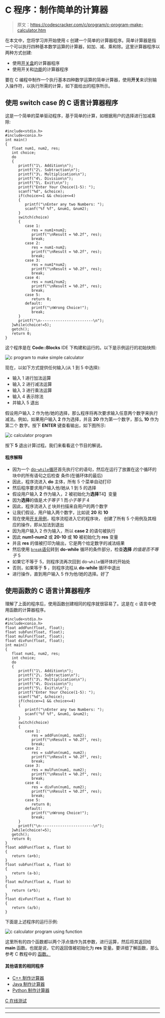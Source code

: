 # C 程序：制作简单的计算器

> 原文：<https://codescracker.com/c/program/c-program-make-calculator.htm>

在本文中，您将学习并开始使用 c 创建一个简单的计算器程序。简单计算器是指一个可以执行四种基本数学运算的计算器，如加、减、乘和除。这里计算器程序以两种方式创建:

*   使用[开关盒](/c/c-switch-statement.htm)的计算器程序
*   使用开关和[功能](/c/c-functions.htm)的计算器程序

要在 C 编程中制作一个执行基本四种数学运算的简单计算器，使用**开关**来识别输入操作符，以执行所需的计算，如下面给出的程序所示。

## 使用 switch case 的 C 语言计算器程序

这是一个简单的菜单驱动程序，基于简单的计算，如根据用户的选择进行加减乘除:

```
#include<stdio.h>
#include<conio.h>
int main()
{
   float num1, num2, res;
   int choice;
   do
   {
      printf("1\. Addition\n");
      printf("2\. Subtraction\n");
      printf("3\. Multiplication\n");
      printf("4\. Division\n");
      printf("5\. Exit\n\n");
      printf("Enter Your Choice(1-5): ");
      scanf("%d", &choice);
      if(choice>=1 && choice<=4)
      {
         printf("\nEnter any two Numbers: ");
         scanf("%f %f", &num1, &num2);
      }
      switch(choice)
      {
         case 1:
            res = num1+num2;
            printf("\nResult = %0.2f", res);
            break;
         case 2:
            res = num1-num2;
            printf("\nResult = %0.2f", res);
            break;
         case 3:
            res = num1*num2;
            printf("\nResult = %0.2f", res);
            break;
         case 4:
            res = num1/num2;
            printf("\nResult = %0.2f", res);
            break;
         case 5:
            return 0;
         default:
            printf("\nWrong Choice!");
            break;
      }
      printf("\n------------------------\n");
   }while(choice!=5);
   getch();
   return 0;
}
```

这个程序是在 **Code::Blocks** IDE 下构建和运行的。以下是示例运行的初始快照:

![c program to make simple calculator](img/08d4f2c2469d00c671ce755aaee02992.png)

现在，以如下方式提供任何输入(从 1 到 5 中选择):

*   输入 1 进行加法运算
*   输入 2 进行减法运算
*   输入 3 进行乘法运算
*   输入 4 表示除法
*   并输入 5 退出

假设用户输入 2 作为他/她的选择，那么程序将再次要求输入任意两个数字来执行减法。例如，如果用户输入 **2** 作为选择，并且 **20** 作为第一个数字，那么 **10** 作为第二个 数字。按下 **ENTER** 键查看输出，如下图所示:

![c calculator program](img/15108dfdfb72159e39a538cc7acf3f05.png)

按下 **5** 退出计算过程。我们来看看这个节目的解说。

#### 程序解释

*   因为一个 [do-`while`循环](/c/c-do-while-loop.htm)首先执行它的语句，然后在运行了放置在这个循环的块中的所有语句之后检查 条件(在循环体的最后)
*   因此，程序流进入 **do** 主体，所有 5 个菜单自动打印
*   然后程序要求用户输入他/她从 1 到 5 的选择
*   假设用户输入 **2** 作为输入，2 被初始化为**选择**T4】变量
*   因为**选择**的值是*大于等于* 1 而*小于等于* 4
*   因此，程序流进入 [if](/c/c-if-statement.htm) 块并扫描来自用户的两个数字
*   让我们假设，用户输入两个数字，比如说 **20** 和 **10**
*   现在使用[开关用例](/c/c-switch-statement.htm)，程序流程进入它的程序块， 创建了所有 5 个用例及其相应的操作，即从加法到退出
*   因为用户输入 2 作为输入，所以 **case 2** 的语句被执行
*   因此 **num1-num2** 或 **20-10** 或 **10** 被初始化为 **res** 变量
*   并且 **res** 的值被打印为输出，它是两个给定数字的减法结果
*   然后使用 [`break`语句](/c/c-break-statement.htm)转到 **do-while** 循环的条件部分，检查**选择** *的值是否不等于* 5
*   如果它不等于 5，则程序流再次回到 do-`while`循环体的开始处
*   否则，如果等于 **5** ，则程序流程从 **do-while** 循环中退出
*   进行操作，直到用户输入 5 作为他/她的选择。好了

## 使用函数的 C 语言计算器程序

理解了上面的程序后，使用函数创建相同的程序就很容易了。这是在 c 语言中使用函数的计算器程序。

```
#include<stdio.h>
#include<conio.h>
float addFun(float, float);
float subFun(float, float);
float mulFun(float, float);
float divFun(float, float);
int main()
{
   float num1, num2, res;
   int choice;
   do
   {
      printf("1\. Addition\n");
      printf("2\. Subtraction\n");
      printf("3\. Multiplication\n");
      printf("4\. Division\n");
      printf("5\. Exit\n\n");
      printf("Enter Your Choice(1-5): ");
      scanf("%d", &choice);
      if(choice>=1 && choice<=4)
      {
         printf("\nEnter any two Numbers: ");
         scanf("%f %f", &num1, &num2);
      }
      switch(choice)
      {
         case 1:
            res = addFun(num1, num2);
            printf("\nResult = %0.2f", res);
            break;
         case 2:
            res = subFun(num1, num2);
            printf("\nResult = %0.2f", res);
            break;
         case 3:
            res = mulFun(num1, num2);
            printf("\nResult = %0.2f", res);
            break;
         case 4:
            res = divFun(num1, num2);
            printf("\nResult = %0.2f", res);
            break;
         case 5:
            return 0;
         default:
            printf("\nWrong Choice!");
            break;
      }
      printf("\n------------------------\n");
   }while(choice!=5);
   getch();
   return 0;
}
float addFun(float a, float b)
{
   return (a+b);
}
float subFun(float a, float b)
{
   return (a-b);
}
float mulFun(float a, float b)
{
   return (a*b);
}
float divFun(float a, float b)
{
   return (a/b);
}
```

下面是上述程序的运行示例:

![c calculator program using function](img/ef79bf58715c4ded913e3bf1016bbf86.png)

这里所有的四个函数都以两个浮点值作为其参数，进行运算，然后将其返回给 **main** 函数。也就是说，它的返回值被初始化为 **res** 变量。要详细了解函数，那么参考 C 教程中的 [函数。](/c/c-functions.htm)

#### 其他语言的相同程序

*   [C++ 制作计算器](/cpp/program/cpp-program-make-calculator.htm)
*   [Java 制作计算器](/java/program/java-program-make-calculator.htm)
*   [Python 制作计算器](/python/program/python-program-make-calculator.htm)

[C 在线测试](/exam/showtest.php?subid=2)

* * *

* * *